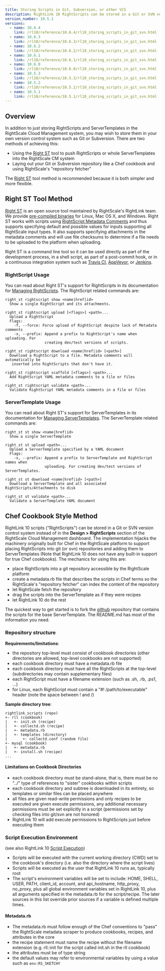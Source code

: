 ```yaml
---
title: Storing Scripts in Git, Subversion, or other VCS
description: RightLink 10 RightScripts can be stored in a Git or SVN version control system instead of in the Design > RightScripts section of the RightScale Cloud Management Dashboard.
version_number: 10.5.1
versions:
  - name: 10.6.4
    link: /rl10/reference/10.6.4/rl10_storing_scripts_in_git_svn.html
  - name: 10.6.3
    link: /rl10/reference/10.6.3/rl10_storing_scripts_in_git_svn.html
  - name: 10.6.2
    link: /rl10/reference/10.6.2/rl10_storing_scripts_in_git_svn.html
  - name: 10.6.1
    link: /rl10/reference/10.6.1/rl10_storing_scripts_in_git_svn.html
  - name: 10.6.0
    link: /rl10/reference/10.6.0/rl10_storing_scripts_in_git_svn.html
  - name: 10.5.3
    link: /rl10/reference/10.5.3/rl10_storing_scripts_in_git_svn.html
  - name: 10.5.2
    link: /rl10/reference/10.5.2/rl10_storing_scripts_in_git_svn.html
  - name: 10.5.1
    link: /rl10/reference/10.5.1/rl10_storing_scripts_in_git_svn.html
---
```


## Overview

In addition to just storing RightScripts and ServerTemplates in the RightScale Cloud Management system, you may wish to
store them in your own version control system such as Git or Subversion. There are two methods of achieving this:

* Using the [Right ST] tool to push RightScripts or whole ServerTemplates into the RightScale CM system
* Laying out your Git or Subversion repository like a Chef cookbook and using RightScale's "repository fetcher"

The [Right ST] tool method is recommended because it is both simpler and more flexible.

[Right ST]: https://github.com/rightscale/right_st

## Right ST Tool Method

[Right ST] is an open source tool maintained by RightScale's RightLink team. We provide [pre-compiled binaries] for
Linux, Mac OS X, and Windows. Right ST works with scripts using [RightScript Metadata Comments] and thus supports
specifying default and possible values for inputs supporting all RightScale input types. It also supports specifying
attachments in the metadata comments and will use file checksums to determine if a file needs to be uploaded to the
platform when uploading.

Right ST is a command line tool so it can be used directly as part of the development process, in a shell script, as
part of a post-commit hook, or in a continuous integration system such as [Travis CI], [AppVeyor], or [Jenkins].

[Travis CI]: https://travis-ci.org/
[AppVeyor]: https://www.appveyor.com/
[Jenkins]: https://jenkins-ci.org/

### RightScript Usage

You can read about Right ST's support for RightScripts in its documentation for [Managing RightScripts]. The RightScript
related commands are:

[Managing RightScripts]: https://github.com/rightscale/right_st#managing-rightscripts

```
right_st rightscript show <name|href|id>
  Show a single RightScript and its attachments.

right_st rightscript upload [<flags>] <path>...
  Upload a RightScript
  Flags:
    -f, --force: Force upload of RightScript despite lack of Metadata comments
    -x, --prefix: Append a prefix to RightScript's name when uploading. For
                  creating dev/test versions of scripts.

right_st rightscript download <name|href|id> [<path>]
  Download a RightScript to a file. Metadata comments will automatically be
   inserted into RightScripts that don't have it.

right_st rightscript scaffold [<flags>] <path>...
  Add RightScript YAML metadata comments to a file or files

right_st rightscript validate <path>...
  Validate RightScript YAML metadata comments in a file or files
```

### ServerTemplate Usage

You can read about Right ST's support for ServerTemplates in its documentation for [Managing ServerTemplates]. The
ServerTemplate related commands are:

[Managing ServerTemplates]: https://github.com/rightscale/right_st#managing-servertemplates

```
right_st st show <name|href|id>
  Show a single ServerTemplate

right_st st upload <path>...
  Upload a ServerTemplate specified by a YAML document
  Flags:
    -x, --prefix: Append a prefix to ServerTemplate and RightScript names when
                  uploading. For creating dev/test versions of ServerTemplates.

right_st st download <name|href|id> [<path>]
  Download a ServerTemplate and all associated RightScripts/Attachments to disk

right_st st validate <path>...
  Validate a ServerTemplate YAML document
```

[pre-compiled binaries]: https://github.com/rightscale/right_st#installation
[RightScript Metadata Comments]: /cm/dashboard/design/rightscripts/rightscripts_metadata_comments.html

## Chef Cookbook Style Method

RightLink 10 scripts ("RightScripts") can be stored in a Git or SVN version control system instead of in the **Design > RightScripts** section of the RightScale Cloud Management dashboard. The implementation hijacks the machinery originally built for Chef in the RightScale platform to support placing RightScripts into git (or svn) repositories and adding them to ServerTemplates (Note that RightLink 10 does not have any built-in support for true Chef cookbooks). The mechanics for using this are:

* place RightScripts into a git repository accessible by the RightScale platform
* create a metadata.rb file that describes the scripts in Chef terms so the RightScale's "repository fetcher" can index the content of the repository
* let RightScale fetch the repository
* drag the scripts into the ServerTemplate as if they were recipes
* let RightLink 10 do the rest

The quickest way to get started is to fork the [github](https://github.com/rightscale/rightlink_scripts) repository that contains the scripts for the base ServerTemplate. The README.md has most of the information you need.

### Repository structure

**Requirements/limitations**:

* the repository top-level must consist of cookbook directories (other directories are allowed, top-level cookbooks are not supported)
* each cookbook directory must have a metadata.rb file
* each cookbook directory must have all the RightScripts at the top-level (subdirectories may contain supplementary files)
* each RightScript must have a filename extension (such as .sh, .rb, .ps1, ...)
* for Linux, each RightScript must contain a "#! /path/to/executable" header (note the space between ! and /)

**Sample directory tree**:

  ~~~
  rightlink_scripts (repo)
  +- rll (cookbook)
  |   +- init.sh (recipe)
  |   +- collectd.sh (recipe)
  |   +- metadata.rb
  |   +- templates (directory)
  |       +- collectd.conf (random file)
  +- mysql (cookbook)
  |   +- metadata.rb
  |   +- install.sh (recipe)
  ...
  ~~~

#### Limitations on Cookbook Directories

* each cookbook directory must be stand-alone, that is, there must be no "../" type of references to "sister" cookbooks within scripts
* each cookbook directory and subtree is downloaded in its entirety, so templates or similar files can be placed anywhere
* all files are given read-write permissions and only recipes to be executed are given execute permissions, any additional necessary permissions must be set explicitly in a script (permissions set by checking files into git/svn are not honored)
* RightLink 10 will add execute permissions to RightScripts just before executing them

### Script Execution Environment

(see also RightLink 10 [Script Execution](rl10_script_execution.html))

* Scripts will be executed with the current working directory (CWD) set to the cookbook's directory (i.e. also the directory where the script lives)
* Scripts will be executed as the user that RightLink 10 runs as, typically root
* The script's environment variables will be set to include: HOME, SHELL, USER, PATH, client_id, account, and api_hostname, http_proxy, no_proxy, plus all global environment variables set in RightLink 10, plus all arguments specified in the metadata.rb for the script/recipe. The later sources in this list override prior sources if a variable is defined multiple times.

#### Metadata.rb

* The metadata.rb must follow enough of the Chef conventions to "pass" the RightScale metadata scraper to produce cookbooks, recipes, and attributes in the core
* the recipe statement must name the recipe without the filename extension (e.g. rll::init for the script called init.sh in the rll cookbook)
* the attributes must be of type string
* the default values may refer to environmental variables by using a value such as `env:RS_SKETCHY`
